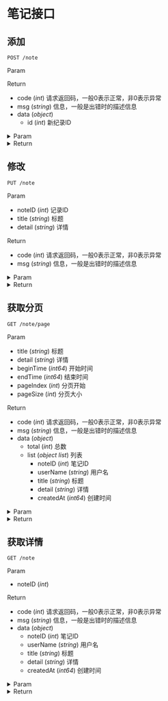 # 笔记接口

## 添加

`POST /note`

Param


Return

* code (*int*) 请求返回码，一般0表示正常，非0表示异常
* msg (*string*) 信息，一般是出错时的描述信息
* data (*object*) 
    * id (*int*) 新纪录ID

<details>
<summary>Param</summary>

```json
{}
```

</details>

<details>
<summary>Return</summary>

```json
{
    "code": 0,
    "msg": "",
    "data": {
        "id": 17
    }
}
```

</details>

## 修改

`PUT /note`

Param

* noteID (*int*) 记录ID
* title (*string*) 标题
* detail (*string*) 详情

Return

* code (*int*) 请求返回码，一般0表示正常，非0表示异常
* msg (*string*) 信息，一般是出错时的描述信息

<details>
<summary>Param</summary>

```json
{
    "noteID": 17,
    "title": "mod title",
    "detail": "mod detail"
}
```

</details>

<details>
<summary>Return</summary>

```json
{
    "code": 0,
    "msg": "",
    "data": null
}
```

</details>

## 获取分页

`GET /note/page`

Param

* title (*string*) 标题
* detail (*string*) 详情
* beginTime (*int64*) 开始时间
* endTime (*int64*) 结束时间
* pageIndex (*int*) 分页开始
* pageSize (*int*) 分页大小

Return

* code (*int*) 请求返回码，一般0表示正常，非0表示异常
* msg (*string*) 信息，一般是出错时的描述信息
* data (*object*) 
    * total (*int*) 总数
    * list (*object list*) 列表
        * noteID (*int*) 笔记ID
        * userName (*string*) 用户名
        * title (*string*) 标题
        * detail (*string*) 详情
        * createdAt (*int64*) 创建时间

<details>
<summary>Param</summary>

```json
beginTime=0&detail=&endTime=0&pageIndex=0&pageSize=10&title=
```

</details>

<details>
<summary>Return</summary>

```json
{
    "code": 0,
    "msg": "",
    "data": {
        "total": 16,
        "list": [
            {
                "noteID": 17,
                "userName": "0",
                "title": "mod title",
                "detail": "mod detail",
                "createdAt": 1567843929
            },
            {
                "noteID": 16,
                "userName": "0",
                "title": "mod title",
                "detail": "mod detail",
                "createdAt": 1567825606
            },
            {
                "noteID": 15,
                "userName": "0",
                "title": "",
                "detail": "testDetail",
                "createdAt": 1567824210
            },
            {
                "noteID": 14,
                "userName": "0",
                "title": "",
                "detail": "",
                "createdAt": 1567824201
            },
            {
                "noteID": 13,
                "userName": "0",
                "title": "mod title",
                "detail": "mod detail",
                "createdAt": 1567822514
            },
            {
                "noteID": 12,
                "userName": "0",
                "title": "mod title",
                "detail": "mod detail",
                "createdAt": 1567821986
            },
            {
                "noteID": 11,
                "userName": "0",
                "title": "mod title",
                "detail": "mod detail",
                "createdAt": 1567669630
            },
            {
                "noteID": 10,
                "userName": "0",
                "title": "mod title",
                "detail": "mod detail",
                "createdAt": 1567578639
            },
            {
                "noteID": 9,
                "userName": "0",
                "title": "mod title",
                "detail": "mod detail",
                "createdAt": 1567578072
            },
            {
                "noteID": 8,
                "userName": "0",
                "title": "mod title",
                "detail": "mod detail",
                "createdAt": 1567568480
            }
        ]
    }
}
```

</details>

## 获取详情

`GET /note`

Param

* noteID (*int*) 

Return

* code (*int*) 请求返回码，一般0表示正常，非0表示异常
* msg (*string*) 信息，一般是出错时的描述信息
* data (*object*) 
    * noteID (*int*) 笔记ID
    * userName (*string*) 用户名
    * title (*string*) 标题
    * detail (*string*) 详情
    * createdAt (*int64*) 创建时间

<details>
<summary>Param</summary>

```json
noteID=17
```

</details>

<details>
<summary>Return</summary>

```json
{
    "code": 0,
    "msg": "",
    "data": {
        "noteID": 17,
        "userName": "119",
        "title": "mod title",
        "detail": "mod detail",
        "createdAt": 1567843929
    }
}
```

</details>


